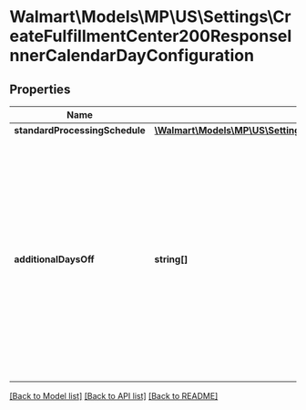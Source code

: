 # Walmart\Models\MP\US\Settings\CreateFulfillmentCenter200ResponseInnerCalendarDayConfiguration

## Properties

Name | Type | Description | Notes
------------ | ------------- | ------------- | -------------
**standardProcessingSchedule** | [**\Walmart\Models\MP\US\Settings\GetAllFulfillmentCenters200ResponseInnerCalendarDayConfigurationStandardProcessingSchedule**](GetAllFulfillmentCenters200ResponseInnerCalendarDayConfigurationStandardProcessingSchedule.md) |  | [optional]
**additionalDaysOff** | **string[]** | List of additional days on which the fulfillment center is closed. If there are no additional off days, then this list will be empty. Format for Date is ISO 8601. For example: '2021-07-16'(yyyy-MM-dd) | [optional]


[[Back to Model list]](./) [[Back to API list]](../../../../../README.md#supported-apis) [[Back to README]](../../../../../README.md)
